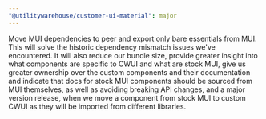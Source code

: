 ```yaml
---
"@utilitywarehouse/customer-ui-material": major
---
```


Move MUI dependencies to peer and export only bare essentials from MUI. This
will solve the historic dependency mismatch issues we've encountered. It will
also reduce our bundle size, provide greater insight into what components are
specific to CWUI and what are stock MUI, give us greater ownership over the
custom components and their documentation and indicate that docs for stock MUI
components should be sourced from MUI themselves, as well as avoiding breaking
API changes, and a major version release, when we move a component from stock
MUI to custom CWUI as they will be imported from different libraries.
